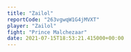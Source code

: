 ```yaml
---
title: "Zailol"
reportCode: "263vgwqW1G4jMVXT"
player: "Zailol"
fight: "Prince Malchezaar"
date: 2021-07-15T18:53:21.415000+00:00
---
```

